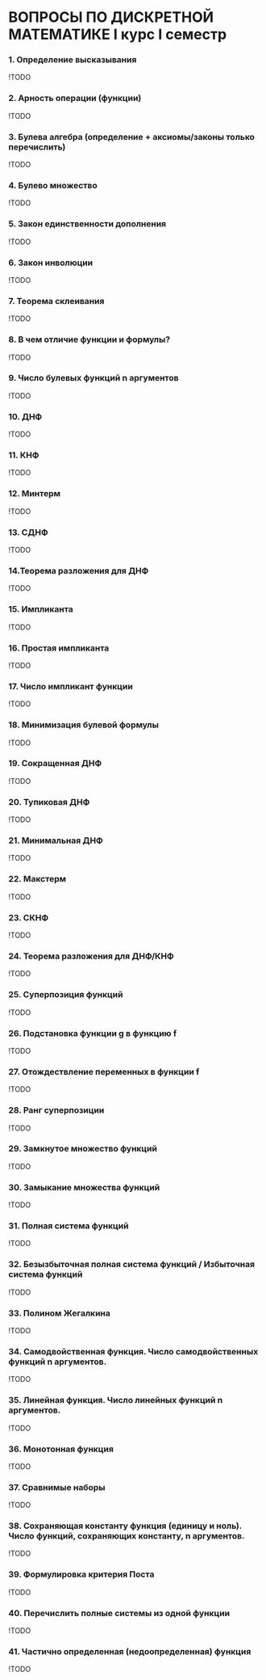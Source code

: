 # ВОПРОСЫ ПО ДИСКРЕТНОЙ МАТЕМАТИКЕ I курс I семестр
### 1. Определение высказывания

!TODO

### 2. Арность операции (функции)

!TODO

### 3. Булева алгебра (определение + аксиомы/законы только перечислить)

!TODO

### 4. Булево множество

!TODO

### 5. Закон единственности дополнения

!TODO

### 6. Закон инволюции

!TODO

### 7. Теорема склеивания

!TODO

### 8. В чем отличие функции и формулы?

!TODO

### 9. Число булевых функций n аргументов

!TODO

### 10. ДНФ

!TODO

### 11. КНФ

!TODO

### 12. Минтерм

!TODO

### 13. СДНФ

!TODO

### 14.Теорема разложения для ДНФ

!TODO

### 15. Импликанта

!TODO

### 16. Простая импликанта

!TODO

### 17. Число импликант функции

!TODO

### 18. Минимизация булевой формулы

!TODO

### 19. Сокращенная ДНФ

!TODO

### 20. Тупиковая ДНФ

!TODO

### 21. Минимальная ДНФ

!TODO

### 22. Макстерм

!TODO

### 23. СКНФ

!TODO
### 24. Теорема разложения для ДНФ/КНФ

!TODO

### 25. Суперпозиция функций

!TODO

### 26. Подстановка функции g в функцию f

!TODO

### 27. Отождествление переменных в функции f

!TODO

### 28. Ранг суперпозиции

!TODO

### 29. Замкнутое множество функций

!TODO

### 30. Замыкание множества функций

!TODO

### 31. Полная система функций

!TODO

### 32. Безызбыточная полная система функций / Избыточная система функций

!TODO

### 33. Полином Жегалкина

!TODO

### 34. Самодвойственная функция. Число самодвойственных функций n аргументов.

!TODO

### 35. Линейная функция. Число линейных функций n аргументов.

!TODO

### 36. Монотонная функция

!TODO

### 37. Сравнимые наборы

!TODO

### 38. Сохраняющая константу функция (единицу и ноль). Число функций, сохраняющих константу,  n аргументов.

!TODO

### 39. Формулировка критерия Поста

!TODO

### 40. Перечислить полные системы из одной функции

!TODO

### 41. Частично определенная (недоопределенная) функция

!TODO



